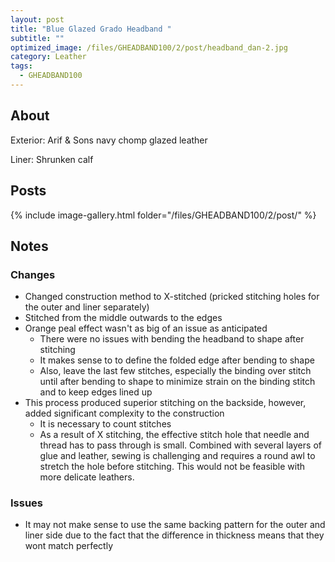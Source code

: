 ```yaml
---
layout: post
title: "Blue Glazed Grado Headband "
subtitle: "" 
optimized_image: /files/GHEADBAND100/2/post/headband_dan-2.jpg
category: Leather
tags:
  - GHEADBAND100
---
```


## About

Exterior: Arif & Sons navy chomp glazed leather

Liner: Shrunken calf

## Posts

{% include image-gallery.html folder="/files/GHEADBAND100/2/post/" %}

## Notes

### Changes

- Changed construction method to X-stitched (pricked stitching holes for the outer and liner separately)
- Stitched from the middle outwards to the edges
- Orange peal effect wasn't as big of an issue as anticipated
	+ There were no issues with bending the headband to shape after stitching
	+ It makes sense to to define the folded edge after bending to shape
	+ Also, leave the last few stitches, especially the binding over stitch until after bending to shape to minimize strain on the binding stitch and to keep edges lined up
- This process produced superior stitching on the backside, however, added significant complexity to the construction
	+ It is necessary to count stitches
	+ As a result of X stitching, the effective stitch hole that needle and thread has to pass through is small. Combined with several layers of glue and leather, sewing is challenging and requires a round awl to stretch the hole before stitching. This would not be feasible with more delicate leathers.
	
### Issues

- It may not make sense to use the same backing pattern for the outer and liner side due to the fact that the difference in thickness means that they wont match perfectly
